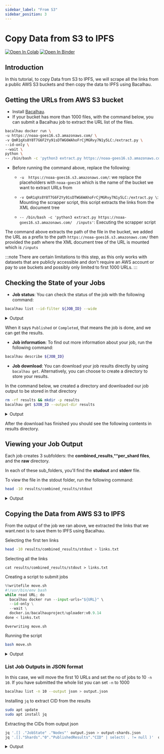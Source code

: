 ```yaml
---
sidebar_label: "From S3"
sidebar_position: 3
---
```

# Copy Data from S3 to IPFS


[![Open In Colab](https://colab.research.google.com/assets/colab-badge.svg)](https://colab.research.google.com/github/bacalhau-project/examples/blob/main/data-ingestion/s3-to-ipfs/index.ipynb)
[![Open In Binder](https://mybinder.org/badge.svg)](https://mybinder.org/v2/gh/bacalhau-project/examples/HEAD?labpath=data-ingestion/s3-to-ipfs/index.ipynb)

## Introduction

In this tutorial, to copy Data from S3 to IPFS, we will scrape all the links from a public AWS S3 buckets and then copy the data to IPFS using Bacalhau. 

## Getting the URLs from AWS S3 bucket

- Install [Bacalhau](https://docs.bacalhau.org/getting-started/installation/). 
- If your bucket has more than 1000 files, with the command below, you can submit a Bacalhau job to extract the URL list of the files.

```bash
bacalhau docker run \
-u https://noaa-goes16.s3.amazonaws.com/ \
-v QmR1qXs8Y8T7G6F2Yy91sDTWG6WAhoFrCjMGRvy7N1y5LC:/extract.py \
--id-only \
--wait \
python \
-- /bin/bash -c 'python3 extract.py https://noaa-goes16.s3.amazonaws.com/  /inputs'
```

- Before running the command above, replace the following:

    - `-u  https://noaa-goes16.s3.amazonaws.com/`: we replace the placeholders with `noaa-goes16` which is the name of the bucket we want to extract URLs from

    - `-v QmR1qXs8Y8T7G6F2Yy91sDTWG6WAhoFrCjMGRvy7N1y5LC:/extract.py \`: Mounting the scrapper script, this script extracts the links from the XML document tree

    - `-- /bin/bash -c 'python3 extract.py https://noaa-goes16.s3.amazonaws.com/  /inputs'`: Executing the scrapper script

The command above extracts the path of the file in the bucket, we added the URL as a prefix to the path `https://noaa-goes16.s3.amazonaws.com/`  then provided the path where the XML document tree of the URL is mounted which is `/inputs`

:::note
There are certain limitations to this step, as this only works with datasets that are publicly accessible and don't require an AWS account or pay to use buckets and possibly only limited to first 1000 URLs.
:::

## Checking the State of your Jobs

- **Job status**: You can check the status of the job with the following command:

```bash
bacalhau list --id-filter ${JOB_ID} --wide
```

<details>

<summary>Output</summary>

```
[92;100m CREATED           [0m[92;100m ID                                   [0m[92;100m JOB                                                                                          [0m[92;100m STATE     [0m[92;100m VERIFIED [0m[92;100m PUBLISHED                                            [0m
[97;40m 22-11-13-13:52:12 [0m[97;40m 12e1b4d9-00b0-4824-bbd1-6d75083dcae0 [0m[97;40m Docker python /bin/bash -c python3 extract.py https://noaa-goes16.s3.amazonaws.com/  /inputs [0m[97;40m Completed [0m[97;40m          [0m[97;40m /ipfs/QmaxiCCJ5vuwEfA2x7VVvMUXHxHN6iYNPhmvFhXSyUyNYx [0m

```
</details>

When it says `Published` or `Completed`, that means the job is done, and we can get the results.

- **Job information**: To find out more information about your job, run the following command:

```bash
bacalhau describe ${JOB_ID}
```
- **Job download**: You can download your job results directly by using `bacalhau get`. Alternatively, you can choose to create a directory to store your results. 

In the command below, we created a directory and downloaded our job output to be stored in that directory

```bash
rm -rf results && mkdir -p results
bacalhau get $JOB_ID --output-dir results
```

<details>

<summary>Output</summary>

```
Fetching results of job '12e1b4d9-00b0-4824-bbd1-6d75083dcae0'...
Results for job '12e1b4d9-00b0-4824-bbd1-6d75083dcae0' have been written to...
results


2022/11/13 13:53:09 failed to sufficiently increase receive buffer size (was: 208 kiB, wanted: 2048 kiB, got: 416 kiB). See https://github.com/lucas-clemente/quic-go/wiki/UDP-Receive-Buffer-Size for details.

```
</details>

After the download has finished you should see the following contents in results directory.

## Viewing your Job Output

Each job creates 3 subfolders: the **combined_results**,****per_shard files**, and the **raw** directory.

In each of these sub_folders, you'll find the **studout** and **stderr** file.

To view the file in the stdout folder, run the following command:

```bash
head -10 results/combined_results/stdout
```
<details>

<summary>Output</summary>

```
https://noaa-goes16.s3.amazonaws.com/ABI-L1b-RadC/2000/001/12/OR_ABI-L1b-RadC-M3C01_G16_s20000011200000_e20000011200000_c20170671748180.nc
https://noaa-goes16.s3.amazonaws.com/ABI-L1b-RadC/2000/001/12/OR_ABI-L1b-RadC-M3C01_G16_s20000011200000_e20000011200000_c20170691603180.nc
https://noaa-goes16.s3.amazonaws.com/ABI-L1b-RadC/2000/001/12/OR_ABI-L1b-RadC-M3C01_G16_s20000011200000_e20000011200000_c20170751219598.nc
https://noaa-goes16.s3.amazonaws.com/ABI-L1b-RadC/2000/001/12/OR_ABI-L1b-RadC-M3C01_G16_s20000011200000_e20000011200000_c20170752149454.nc
https://noaa-goes16.s3.amazonaws.com/ABI-L1b-RadC/2000/001/12/OR_ABI-L1b-RadC-M3C01_G16_s20000011200000_e20000011200000_c20170752204183.nc
https://noaa-goes16.s3.amazonaws.com/ABI-L1b-RadC/2000/001/12/OR_ABI-L1b-RadC-M3C01_G16_s20000011200000_e20000011200000_c20170752234173.nc
https://noaa-goes16.s3.amazonaws.com/ABI-L1b-RadC/2000/001/12/OR_ABI-L1b-RadC-M3C01_G16_s20000011200000_e20000011200000_c20170901216521.nc
https://noaa-goes16.s3.amazonaws.com/ABI-L1b-RadC/2000/001/12/OR_ABI-L1b-RadC-M3C01_G16_s20000011200000_e20000011200000_c20170951807462.nc
https://noaa-goes16.s3.amazonaws.com/ABI-L1b-RadC/2000/001/12/OR_ABI-L1b-RadC-M3C01_G16_s20000011200000_e20000011200000_c20171000619157.nc
https://noaa-goes16.s3.amazonaws.com/ABI-L1b-RadC/2000/001/12/OR_ABI-L1b-RadC-M3C01_G16_s20000011200000_e20000011200000_c20171061215161.nc
```
</details>

## Copying the Data from AWS S3 to IPFS

From the output of the job we ran above, we extracted the links that we want.next is to save them to IPFS using Bacalhau.

Selecting the first ten links

```bash
head -10 results/combined_results/stdout > links.txt
```

Selecting all the links

```
cat results/combined_results/stdout > links.txt
```

Creating a script to submit jobs


```python
%%writefile move.sh
#!/usr/bin/env bash
while read URL; do
  bacalhau docker run --input-urls="${URL}" \
  --id-only \
  --wait \
  docker.io/bacalhauproject/uploader:v0.9.14
done < links.txt
```

    Overwriting move.sh


Running the script


```bash
bash move.sh
```

<details>

<summary>Output</summary>

```
c5c0b6dd-ce86-4b19-b666-43e3ed6fb0b4
0a599b27-3063-46a4-82ae-244e653e0187
2c8b7427-ee96-49b4-9516-c8596669b15f
2cd130c1-c007-4715-a3e5-6c2d81456c09
8c68e7be-5f85-4f2e-9cb8-3c2bb91748ae
2850f638-6541-4ee4-9c4a-9d650699671f
d6fb611c-a5c8-4515-9fae-53f7c7a0cfec
6e453d0e-0baf-4905-9fa8-5ce54e5d4b65
8177fe99-920d-4410-9cc6-bd9d0bf70f8e
9c1acb25-6fec-4d14-a91a-4a1f60f985b9

```
</details>

### List Job Outputs in JSON format

In this case, we will move the first 10 URLs and set the no of jobs to 10 `-n 10`. If you have submitted the whole list you can set `-n` to 1000


```bash
bacalhau list -n 10 --output json > output.json
```

Installing `jq` to extract CID from the results


```bash
sudo apt update
sudo apt install jq
```

Extracting the CIDs from output json


```bash
jq '.[] ."JobState" ."Nodes"' output.json > output-shards.json
jq '.[]."Shards"."0"."PublishedResults"."CID" | select( . != null )'  output-shards.json
```

<details>

<summary>Output</summary>

```
"QmV2uYcS7TqQGDvsLnoC2yn1inKoec9vVyTa548Gg6VTkr"
"QmaZXQSxFDMjneyCv7ZjXdgWTNbLwPRmSEy3PMPjByeQZw"
"QmQkafCQoSCevLN6hJKCJYRK67z3VEsFWk7qSq85GW9NUt"
"QmZFzHeACRcqfPwTCzCfsikDLixX1NdBXCG6RHH1iiuCiY"
"QmdZQ8vmzWRuzn9jVgzRxKnBhLsX1TQwvfT6QZdNDzcCsR"
"QmVTL12jSTNR62zyM8zX7jVSCp1Mb5B2PUV1xkct4vo1SP"
"QmaN5p8zteJ868cbmThTHd4yumB5eetWxXoLbcP4hWBzF1"
"Qme3kw2tbNfmFPHXydDK9dKLzwfry8b2dxD5s4L1ij9QAL"
"QmYki5KZQHroo1zzYWfPYrnNRDec8MVjkrvSRBCQqMzvHY"
"QmNjarM2oxMPwN4cpQcy6NhuNbe4opHyfdce149oYkasjG"

```
</details>
